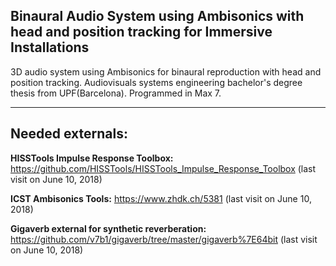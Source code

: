 

##  Binaural Audio System using Ambisonics with head and position tracking for Immersive Installations

3D audio system using Ambisonics for binaural reproduction with head and position tracking. Audiovisuals systems engineering bachelor's degree thesis from UPF(Barcelona). Programmed in Max 7.

---

## Needed externals:


**HISSTools Impulse Response Toolbox:**
https://github.com/HISSTools/HISSTools_Impulse_Response_Toolbox (last visit on June 10, 2018)

**ICST Ambisonics Tools:** 
https://www.zhdk.ch/5381 (last visit on June 10, 2018)

**Gigaverb external for synthetic reverberation:** 
https://github.com/v7b1/gigaverb/tree/master/gigaverb%7E64bit (last visit on June 10, 2018)
